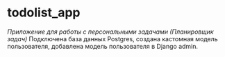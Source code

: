 # todolist_app


*Приложение для работы с персональными задачами (Планировщик задач)*
Подключена база данных Postgres, создана кастомная модель пользователя, добавлена модель пользователя в Django admin.



